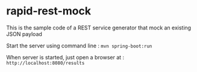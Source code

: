 # rapid-rest-mock
This is the sample code of a REST service generator that mock an existing JSON payload

Start the server using command line :
``
mvn spring-boot:run
``

When server is started, just open a browser at :
``
http://localhost:8080/results
``
